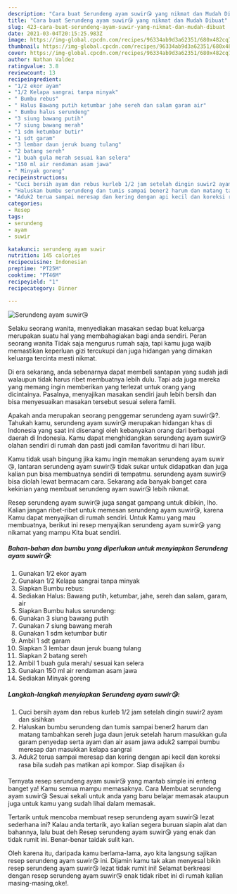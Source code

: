 ```yaml
---
description: "Cara buat Serundeng ayam suwir😘 yang nikmat dan Mudah Dibuat"
title: "Cara buat Serundeng ayam suwir😘 yang nikmat dan Mudah Dibuat"
slug: 423-cara-buat-serundeng-ayam-suwir-yang-nikmat-dan-mudah-dibuat
date: 2021-03-04T20:15:25.983Z
image: https://img-global.cpcdn.com/recipes/96334ab9d3a62351/680x482cq70/serundeng-ayam-suwir😘-foto-resep-utama.jpg
thumbnail: https://img-global.cpcdn.com/recipes/96334ab9d3a62351/680x482cq70/serundeng-ayam-suwir😘-foto-resep-utama.jpg
cover: https://img-global.cpcdn.com/recipes/96334ab9d3a62351/680x482cq70/serundeng-ayam-suwir😘-foto-resep-utama.jpg
author: Nathan Valdez
ratingvalue: 3.8
reviewcount: 13
recipeingredient:
- "1/2 ekor ayam"
- "1/2 Kelapa sangrai tanpa minyak"
- " Bumbu rebus"
- " Halus Bawang putih ketumbar jahe sereh dan salam garam air"
- " Bumbu halus serundeng"
- "3 siung bawang putih"
- "7 siung bawang merah"
- "1 sdm ketumbar butir"
- "1 sdt garam"
- "3 lembar daun jeruk buang tulang"
- "2 batang sereh"
- "1 buah gula merah sesuai kan selera"
- "150 ml air rendaman asam jawa"
- " Minyak goreng"
recipeinstructions:
- "Cuci bersih ayam dan rebus kurleb 1/2 jam setelah dingin suwir2 ayam dan sisihkan"
- "Haluskan bumbu serundeng dan tumis sampai bener2 harum dan matang tambahkan sereh juga daun jeruk setelah harum masukkan gula garam penyedap serta ayam dan air asam jawa aduk2 sampai bumbu meresap dan masukkan kelapa sangrai"
- "Aduk2 terua sampai meresap dan kering dengan api kecil dan koreksi rasa bila sudah pas matikan api kompor. Siap disajikan 👍"
categories:
- Resep
tags:
- serundeng
- ayam
- suwir

katakunci: serundeng ayam suwir 
nutrition: 145 calories
recipecuisine: Indonesian
preptime: "PT25M"
cooktime: "PT46M"
recipeyield: "1"
recipecategory: Dinner

---
```



![Serundeng ayam suwir😘](https://img-global.cpcdn.com/recipes/96334ab9d3a62351/680x482cq70/serundeng-ayam-suwir😘-foto-resep-utama.jpg)

Selaku seorang wanita, menyediakan masakan sedap buat keluarga merupakan suatu hal yang membahagiakan bagi anda sendiri. Peran seorang  wanita Tidak saja mengurus rumah saja, tapi kamu juga wajib memastikan keperluan gizi tercukupi dan juga hidangan yang dimakan keluarga tercinta mesti nikmat.

Di era  sekarang, anda sebenarnya dapat membeli santapan yang sudah jadi walaupun tidak harus ribet membuatnya lebih dulu. Tapi ada juga mereka yang memang ingin memberikan yang terlezat untuk orang yang dicintainya. Pasalnya, menyajikan masakan sendiri jauh lebih bersih dan bisa menyesuaikan masakan tersebut sesuai selera famili. 



Apakah anda merupakan seorang penggemar serundeng ayam suwir😘?. Tahukah kamu, serundeng ayam suwir😘 merupakan hidangan khas di Indonesia yang saat ini disenangi oleh kebanyakan orang dari berbagai daerah di Indonesia. Kamu dapat menghidangkan serundeng ayam suwir😘 olahan sendiri di rumah dan pasti jadi camilan favoritmu di hari libur.

Kamu tidak usah bingung jika kamu ingin memakan serundeng ayam suwir😘, lantaran serundeng ayam suwir😘 tidak sukar untuk didapatkan dan juga kalian pun bisa membuatnya sendiri di tempatmu. serundeng ayam suwir😘 bisa diolah lewat bermacam cara. Sekarang ada banyak banget cara kekinian yang membuat serundeng ayam suwir😘 lebih nikmat.

Resep serundeng ayam suwir😘 juga sangat gampang untuk dibikin, lho. Kalian jangan ribet-ribet untuk memesan serundeng ayam suwir😘, karena Kamu dapat menyajikan di rumah sendiri. Untuk Kamu yang mau membuatnya, berikut ini resep menyajikan serundeng ayam suwir😘 yang nikamat yang mampu Kita buat sendiri.

<!--inarticleads1-->

##### Bahan-bahan dan bumbu yang diperlukan untuk menyiapkan Serundeng ayam suwir😘:

1. Gunakan 1/2 ekor ayam
1. Gunakan 1/2 Kelapa sangrai tanpa minyak
1. Siapkan  Bumbu rebus:
1. Sediakan  Halus: Bawang putih, ketumbar, jahe, sereh dan salam, garam, air
1. Siapkan  Bumbu halus serundeng:
1. Gunakan 3 siung bawang putih
1. Gunakan 7 siung bawang merah
1. Gunakan 1 sdm ketumbar butir
1. Ambil 1 sdt garam
1. Siapkan 3 lembar daun jeruk buang tulang
1. Siapkan 2 batang sereh
1. Ambil 1 buah gula merah/ sesuai kan selera
1. Gunakan 150 ml air rendaman asam jawa
1. Sediakan  Minyak goreng




<!--inarticleads2-->

##### Langkah-langkah menyiapkan Serundeng ayam suwir😘:

1. Cuci bersih ayam dan rebus kurleb 1/2 jam setelah dingin suwir2 ayam dan sisihkan
1. Haluskan bumbu serundeng dan tumis sampai bener2 harum dan matang tambahkan sereh juga daun jeruk setelah harum masukkan gula garam penyedap serta ayam dan air asam jawa aduk2 sampai bumbu meresap dan masukkan kelapa sangrai
1. Aduk2 terua sampai meresap dan kering dengan api kecil dan koreksi rasa bila sudah pas matikan api kompor. Siap disajikan 👍




Ternyata resep serundeng ayam suwir😘 yang mantab simple ini enteng banget ya! Kamu semua mampu memasaknya. Cara Membuat serundeng ayam suwir😘 Sesuai sekali untuk anda yang baru belajar memasak ataupun juga untuk kamu yang sudah lihai dalam memasak.

Tertarik untuk mencoba membuat resep serundeng ayam suwir😘 lezat sederhana ini? Kalau anda tertarik, ayo kalian segera buruan siapin alat dan bahannya, lalu buat deh Resep serundeng ayam suwir😘 yang enak dan tidak rumit ini. Benar-benar taidak sulit kan. 

Oleh karena itu, daripada kamu berlama-lama, ayo kita langsung sajikan resep serundeng ayam suwir😘 ini. Dijamin kamu tak akan menyesal bikin resep serundeng ayam suwir😘 lezat tidak rumit ini! Selamat berkreasi dengan resep serundeng ayam suwir😘 enak tidak ribet ini di rumah kalian masing-masing,oke!.

